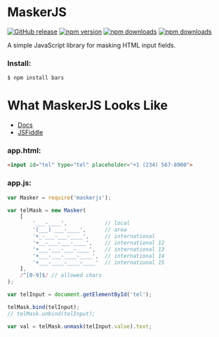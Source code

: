 # MaskerJS

[![GitHub release](https://img.shields.io/github/release/Mike96angelo/Masker.svg?maxAge=21600)](https://github.com/Mike96Angelo/Masker/releases)
[![npm version](https://img.shields.io/npm/v/maskerjs.svg?maxAge=21600)](https://www.npmjs.com/package/maskerjs)
[![npm downloads](https://img.shields.io/npm/dm/maskerjs.svg?maxAge=604800)](https://npm-stat.com/charts.html?package=maskerjs&from=2017-01-28)
[![npm downloads](https://img.shields.io/npm/dt/maskerjs.svg?maxAge=604800)](https://npm-stat.com/charts.html?package=maskerjs&from=2017-01-28)

A simple JavaScript library for masking HTML input fields.

### Install:
```
$ npm install bars
```
# What MaskerJS Looks Like

* [Docs](docs/maskerjs.md)
* [JSFiddle](https://jsfiddle.net/fypyk2jp/3/)

### app.html:

```html
<input id="tel" type="tel" placeholder="+1 (234) 567-8900">
```

### app.js:

```JavaScript
var Masker = require('maskerjs');

var telMask = new Masker(
    [
        '___-____',            // local
        '(___) ___-____',      // area
        '+_-___-___-____',     // international
        '+__-___-___-____',    // international 12
        '+___-___-___-____',   // international 13
        '+___-___-____-____',  // international 14
        '+___-____-____-____'  // international 15
    ],
    /^[0-9]$/ // allowed chars
);

var telInput = document.getElementById('tel');

telMask.bind(telInput);
// telMask.unbind(telInput);

var val = telMask.unmask(telInput.value).text;

```
